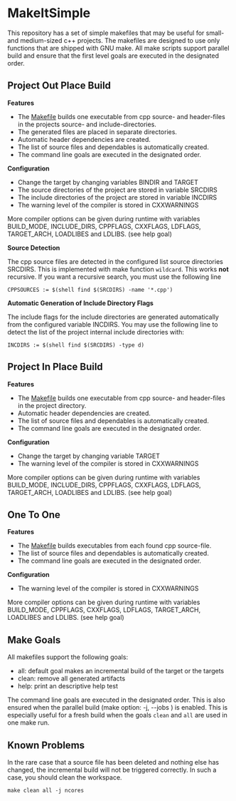 # MakeItSimple

This repository has a set of simple makefiles that may be useful for small- and medium-sized 
c++ projects. The makefiles are designed to use only functions that are shipped with GNU make. 
All make scripts support parallel build and ensure that the first level goals are executed in the designated order.

## Project Out Place Build

**Features**

* The [Makefile](ProjectOutPlaceBuild/Makefile) builds one executable from cpp source- and header-files in the projects source- and include-directories.
* The generated files are placed in separate directories.
* Automatic header dependencies are created.
* The list of source files and dependables is automatically created.
* The command line goals are executed in the designated order.

**Configuration**

* Change the target by changing variables BINDIR and TARGET
* The source directories of the project are stored in variable SRCDIRS
* The include directories of the project are stored in variable INCDIRS
* The warning level of the compiler is stored in CXXWARNINGS

More compiler options can be given during runtime with variables BUILD_MODE, INCLUDE_DIRS, CPPFLAGS, CXXFLAGS, LDFLAGS, TARGET_ARCH, LOADLIBES and LDLIBS. 
(see help goal)

**Source Detection**

The cpp source files are detected in the configured list source directories SRCDIRS. This is implemented with make function 
`wildcard`. This works **not** recursive.
If you want a recursive search, you must use the following line

`CPPSOURCES := $(shell find $(SRCDIRS) -name '*.cpp')`

**Automatic Generation of Include Directory Flags**

The include flags for the include directories are generated automatically from the configured variable INCDIRS. 
You may use the following line to detect the list of the project internal include directories with:

`INCDIRS := $(shell find $(SRCDIRS) -type d)`

## Project In Place Build

**Features**

* The [Makefile](ProjectInPlaceBuild/Makefile) builds one executable from cpp source- and header-files in the project directory.
* Automatic header dependencies are created.
* The list of source files and dependables is automatically created.
* The command line goals are executed in the designated order.

**Configuration**

* Change the target by changing variable TARGET
* The warning level of the compiler is stored in CXXWARNINGS

More compiler options can be given during runtime with variables BUILD_MODE, INCLUDE_DIRS, CPPFLAGS, CXXFLAGS, LDFLAGS, TARGET_ARCH, LOADLIBES and LDLIBS. 
(see help goal)

## One To One

**Features**

* The [Makefile](OneToOne/Makefile) builds executables from each found cpp source-file.
* The list of source files and dependables is automatically created.
* The command line goals are executed in the designated order.

**Configuration**

* The warning level of the compiler is stored in CXXWARNINGS

More compiler options can be given during runtime with variables BUILD_MODE, CPPFLAGS, CXXFLAGS, LDFLAGS, TARGET_ARCH, LOADLIBES and LDLIBS. 
(see help goal)

## Make Goals

All makefiles support the following goals:
* all: default goal makes an incremental build of the target or the targets
* clean: remove all generated artifacts
* help: print an descriptive help test

The command line goals are executed in the designated order. This is also ensured when the parallel build 
(make option: -j, --jobs ) is enabled. This is especially useful for a fresh build when the goals `clean` and `all` 
are used in one make run.

## Known Problems

In the rare case that a source file has been deleted and nothing else has changed, the incremental build 
will not be triggered correctly. In such a case, you should clean the workspace.

`make clean all -j ncores`
